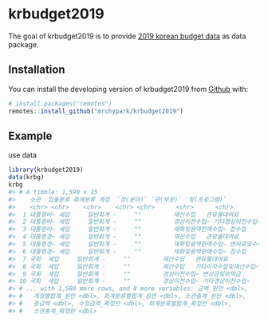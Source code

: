 
<!-- README.md is generated from README.Rmd. Please edit that file -->

# krbudget2019

The goal of krbudget2019 is to provide [2019 korean budget
data](http://newslabit.hankyung.com/article/201812187348G) as data
package.

## Installation

You can install the developing version of krbudget2019 from
[Github](https://github.com/mrchypark/krbudget2019) with:

``` r
# install.packages("remotes")
remotes::install_github("mrchypark/krbudget2019")
```

## Example

use data

``` r
library(krbudget2019)
data(krbg)
krbg
#> # A tibble: 1,590 x 15
#>    소관  입출분류 회계분류 계정  `장(분야)` `관(부문)` `항(프로그램)`
#>    <chr> <chr>    <chr>    <chr> <chr>      <chr>      <chr>         
#>  1 대통령비~ 세입     일반회계 -     ""         재산수입   관유물대여료  
#>  2 대통령비~ 세입     일반회계 -     ""         경상이전수입~ 기타경상이전수입~
#>  3 대통령비~ 세입     일반회계 -     ""         재화및용역판매수입~ 잡수입        
#>  4 대통령경~ 세입     일반회계 -     ""         재산수입   관유물대여료  
#>  5 대통령경~ 세입     일반회계 -     ""         재화및용역판매수입~ 면허료및수수료
#>  6 대통령경~ 세입     일반회계 -     ""         재화및용역판매수입~ 잡수입        
#>  7 국회  세입     일반회계 -     ""         재산수입   관유물대여료  
#>  8 국회  세입     일반회계 -     ""         재산수입   기타이자수입및재산수입~
#>  9 국회  세입     일반회계 -     ""         경상이전수입~ 변상금및위약금
#> 10 국회  세입     일반회계 -     ""         경상이전수입~ 기타경상이전수입~
#> # ... with 1,580 more rows, and 8 more variables: 금액_원안 <dbl>,
#> #   계정별합계_원안 <dbl>, 회계분류별합계_원안 <dbl>, 소관총계_원안 <dbl>,
#> #   증감액 <dbl>, 수정금액_확정안 <dbl>, 회계분류별합계_확정안 <dbl>,
#> #   소관총계_확정안 <dbl>
```
